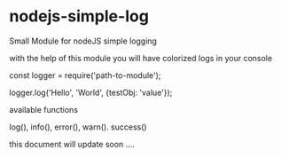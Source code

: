 # nodejs-simple-log
Small Module for nodeJS simple logging

with the help of this module you will have colorized logs in your console

const logger = require('path-to-module');

logger.log('Hello', 'World', {testObj: 'value'});

available functions

log(), info(), error(), warn(). success()


this document will update soon ....